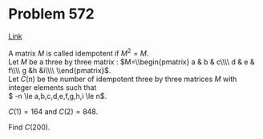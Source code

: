 # Problem 572

[Link](https://projecteuler.net/problem=572)

A matrix $M$ is called idempotent if $M^2 = M$.  
Let $M$ be a three by three matrix : $M=\\begin{pmatrix} a & b & c\\\\ d & e & f\\\\ g &h &i\\\\ \\end{pmatrix}$.  
Let $C(n)$ be the number of idempotent three by three matrices $M$ with integer elements such that  
$ -n \\le a,b,c,d,e,f,g,h,i \\le n$.

$C(1)=164$ and $C(2)=848$. 

Find $C(200)$.